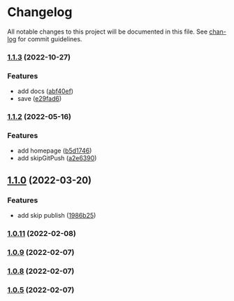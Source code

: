 # Changelog

All notable changes to this project will be documented in this file. See [chan-log](https://github.com/conventional-changelog/chan-log) for commit guidelines.

### [1.1.3](https://github.com/YanPanMichael/qk-release/compare/v1.1.2...v1.1.3) (2022-10-27)


### Features

* add docs ([abf40ef](https://github.com/YanPanMichael/qk-release/commit/abf40efbebd375570e361a50f40dd291ea9abd6c))
* save ([e29fad6](https://github.com/YanPanMichael/qk-release/commit/e29fad6041328d85c2c464a70850c2c90d6ba336))

### [1.1.2](https://github.com/YanPanMichael/qk-release/compare/v1.1.0...v1.1.2) (2022-05-16)


### Features

* add homepage ([b5d1746](https://github.com/YanPanMichael/qk-release/commit/b5d1746d225e628937da6b676fb303a57c4dc8b2))
* add skipGitPush ([a2e6390](https://github.com/YanPanMichael/qk-release/commit/a2e6390b1b58f15a8a52423e98b1fc7921da10a9))

## [1.1.0](https://github.com/YanPanMichael/qk-release/compare/v1.0.11...v1.1.0) (2022-03-20)


### Features

* add skip publish ([1986b25](https://github.com/YanPanMichael/qk-release/commit/1986b254eec2457b395097f0a707958056d98ff5))

### [1.0.11](https://github.com/YanPanMichael/qk-release/compare/v1.0.9...v1.0.11) (2022-02-08)

### [1.0.9](https://github.com/YanPanMichael/qk-release/compare/v1.0.8...v1.0.9) (2022-02-07)

### [1.0.8](https://github.com/YanPanMichael/qk-release/compare/v1.0.5...v1.0.8) (2022-02-07)

### [1.0.5](https://github.com/YanPanMichael/qk-release/compare/v1.0.4...v1.0.5) (2022-02-07)

